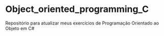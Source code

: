 # Object_oriented_programming_C
Repositório para atualizar meus exercícios de Programação Orientado ao Objeto em C#
